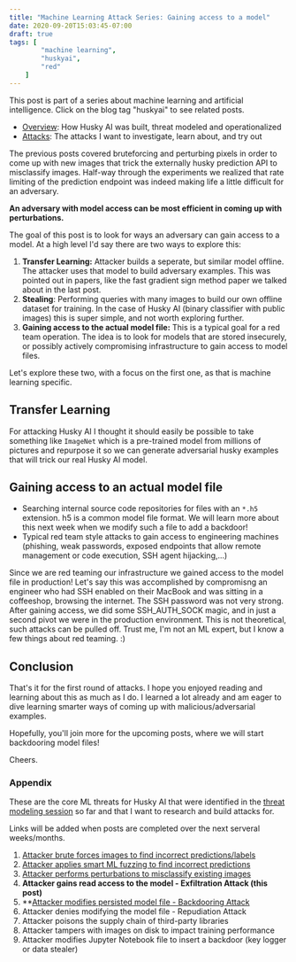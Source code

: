 ```yaml
---
title: "Machine Learning Attack Series: Gaining access to a model"
date: 2020-09-20T15:03:45-07:00
draft: true
tags: [
        "machine learning",
        "huskyai",
        "red"
    ]
---
```


This post is part of a series about machine learning and artificial intelligence. Click on the blog tag "huskyai" to see related posts. 

* [Overview](/blog/posts/2020/husky-ai-walkthrough/): How Husky AI was built, threat modeled and operationalized
* [Attacks](#appendix): The attacks I want to investigate, learn about, and try out

The previous posts covered bruteforcing and perturbing pixels in order to come up with new images that trick the externally husky prediction API to misclassify images. Half-way through the experiments we realized that rate limiting of the prediction endpoint was indeed making life a little difficult for an adversary. 

**An adversary with model access can be most efficient in coming up with perturbations.**

The goal of this post is to look for ways an adversary can gain access to a model. At a high level I'd say there are two ways to explore this:

1. **Transfer Learning:** Attacker builds a seperate, but similar model offline. The attacker uses that model to build adversary examples. This was pointed out in papers, like the fast gradient sign method paper we talked about in the last post.
2. **Stealing**: Performing queries with many images to build our own offline dataset for training. In the case of Husky AI (binary classifier with public images) this is super simple, and not worth exploring further.
2. **Gaining access to the actual model file:** This is a typical goal for a red team operation. The idea is to look for models that are stored insecurely, or possibly actively compromising infrastructure to gain access to model files.

Let's explore these two, with a focus on the first one, as that is machine learning specific.

## Transfer Learning

For attacking Husky AI I thought it should easily be possible to take something like `ImageNet` which is a pre-trained model from millions of pictures and repurpose it so we can generate adversarial husky examples that will trick our real Husky AI model.


## Gaining access to an actual model file

* Searching internal source code repositories for files with an `*.h5` extension. h5 is a common model file format. We will learn more about this next week when we modify such a file to add a backdoor!
* Typical red team style attacks to gain access to engineering machines (phishing, weak passwords, exposed endpoints that allow remote management or code execution, SSH agent hijacking,...)

Since we are red teaming our infrastructure we gained access to the model file in production! Let's say this was accomplished by compromisng an engineer who had SSH enabled on their MacBook and was sitting in a coffeeshop, browsing the internet. The SSH password was not very strong. After gaining access, we did some SSH_AUTH_SOCK magic, and in just a second pivot we were in the production environment. This is not theoretical, such attacks can be pulled off. Trust me,  I'm not an ML expert, but I know a few things about red teaming. :)


## Conclusion

That's it for the first round of attacks. I hope you enjoyed reading and learning about this as much as I do. I learned a lot already and am eager to dive learning smarter ways of coming up with malicious/adversarial examples.

Hopefully, you'll join more for the upcoming posts, where we will start backdooring model files!

Cheers.



### Appendix 

These are the core ML threats for Husky AI that were identified in the [threat modeling session](/blog/posts/2020/husky-ai-threat-modeling-machine-learning/) so far and that I want to research and build attacks for. 

Links will be added when posts are completed over the next serveral weeks/months.

1. [Attacker brute forces images to find incorrect predictions/labels](/blog/posts/2020/husky-ai-machine-learning-attack-bruteforce/) 
2. [Attacker applies smart ML fuzzing to find incorrect predictions](/blog/posts/2020/husky-ai-machine-learning-attack-smart-fuzz/) 
2. [Attacker performs perturbations to misclassify existing images](/blog/posts/2020/husky-ai-machine-learning-attack-perturbation-external/) 
3. **Attacker gains read access to the model - Exfiltration Attack (this post)**
4. **[Attacker modifies persisted model file - Backdooring Attack](/blog/posts/2020/husky-ai-machine-learning-attack-perturbation-external/)
5. Attacker denies modifying the model file - Repudiation Attack
6. Attacker poisons the supply chain of third-party libraries 
7. Attacker tampers with images on disk to impact training performance
8. Attacker modifies Jupyter Notebook file to insert a backdoor (key logger or data stealer)
